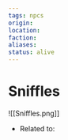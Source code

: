 ```yaml
---
tags: npcs
origin: 
location: 
faction: 
aliases: 
status: alive
---
```


# Sniffles
![[Sniffles.png]]

- Related to: 